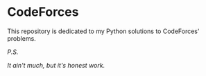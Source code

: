 # CodeForces

This repository is dedicated to my Python solutions to CodeForces' problems.


_P.S._

_It ain't much, but it's honest work._
